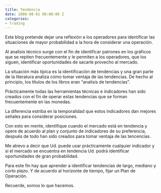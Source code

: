 ```yaml
---
title: Tendencia
date: 2008-08-01 08:00:00 Z
categories:
- trading
---
```


Este blog pretende dejar una reflexión a los operadores para identificar las situaciones de mayor probabilidad a la hora de considerar una operación.

Al analisis técnico surge con el fin de identificar patrones en los gráficos que se repiten frecuentemente y le permiten a los operadores, que los siguen, identificar oportunidades de sacarle provecho al mercado.

La situación más típica es la identificación de tendencias y una gran parte de la literatura analiza cómo tomar ventaja de las tendencias. De hecho al principio, los títulos de los libros eran “analisis de tendencias”.

Prácticamente todas las herramientas técnicas e indicadores han sido creados con el fin de operar estas tendencias que se forman frecuentemente en las monedas.

La diferencia estriba en la temporalidad que estos indicadores dan mejores señales para considerar posiciones.

Con esto en mente, identifique cuando el mercado está en tendencia y opere de acuerdo al plan y conjunto de indicadores de su preferencia, después de todo han sido creados para tomar ventaja de las tencencias. 

Me atrevo a decir  que Ud. puede usar prácticamente cualquier indicador y si el mercado se encuentra en tendencia Ud. podrá identificar oportunidades de gran probabilidad.

Para este fin hay que aprender a identificar tendencias de largo, mediano y corto plazo. Y de acuerdo al horizonte de tiempo, fijar un Plan de Operación.

Recuerde, somos lo que hacemos.
